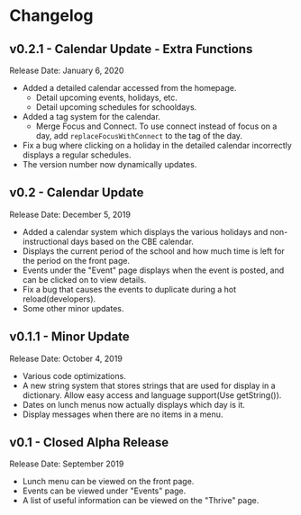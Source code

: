 # Changelog

## v0.2.1 - Calendar Update - Extra Functions

Release Date: January 6, 2020

* Added a detailed calendar accessed from the homepage.
  * Detail upcoming events, holidays, etc.
  * Detail upcoming schedules for schooldays.
* Added a tag system for the calendar.
  * Merge Focus and Connect. To use connect instead of focus on a day, add `replaceFocusWithConnect` to the tag of the day.
* Fix a bug where clicking on a holiday in the detailed calendar incorrectly displays a regular schedules.
* The version number now dynamically updates.

## v0.2 - Calendar Update

Release Date: December 5, 2019

* Added a calendar system which displays the various holidays and non-instructional days based on the CBE calendar.
* Displays the current period of the school and how much time is left for the period on the front page.
* Events under the "Event" page displays when the event is posted, and can be clicked on to view details.
* Fix a bug that causes the events to duplicate during a hot reload(developers).
* Some other minor updates.

## v0.1.1 - Minor Update

Release Date: October 4, 2019

* Various code optimizations.
* A new string system that stores strings that are used for display in a dictionary. Allow easy access and language support(Use getString()).
* Dates on lunch menus now actually displays which day is it.
* Display messages when there are no items in a menu.

## v0.1 - Closed Alpha Release

Release Date: September 2019

* Lunch menu can be viewed on the front page.
* Events can be viewed under "Events" page.
* A list of useful information can be viewed on the "Thrive" page.
